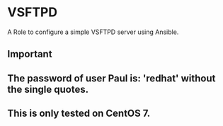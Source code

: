 VSFTPD
=========

A Role to configure a simple VSFTPD server using Ansible.


Important
----------

## The password of user Paul is: 'redhat' without the single quotes.
## This is only tested on CentOS 7.
